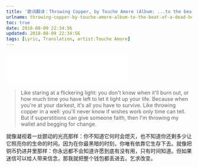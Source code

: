 ```yaml
---
title: '歌词翻译：Throwing Copper, by Touche Amore (Album: ...to the beat of a dead horse)'
urlname: throwing-copper-by-touche-amore-album-to-the-beat-of-a-dead-horse-lyric-translation
toc: true
date: 2018-08-09 22:34:56
updated: 2018-08-09 22:34:56
tags: [Lyric, Translation, artist:Touche Amore]
---
```


<iframe frameborder="no" border="0" marginwidth="0" marginheight="0" width=330 height=86 src="//music.163.com/outchain/player?type=2&id=28136271&auto=1&height=66"></iframe>

>Like staring at a flickering light: you don't know when it'll burn out, or how much time you have left to let it light up your life. Because when you're at your darkest, it's all you have to survive. Like throwing copper in a well: you'll never know if wishes work only time can tell. But if superstitions can give someone faith, then I'm throwing my wallet and begging for change.

就像凝视着一丝颤动的光亮那样：你不知道它何时会熄灭，也不知道你还剩多少让它照亮你的生命的时间。因为在你最黑暗的时刻，你唯有依靠它生存下去。就像把铜币扔进井里那样：你永远都不会知道许愿到底有没有用，只有时间知道。但如果迷信可以给人带来信念，那我就把整个钱包都丢进去，乞求改变。

<!--
这个flickering light着实让我想到了另一句歌词：
If they say
Who cares if one more light goes out?
In a sky of a million stars
It flickers, flickers
Who cares when someone's time runs out?
If a moment is all we are
Or quicker, quicker

第一句歌词让我想到了更多的东西。很不幸，It burnt out first, not me.
-->
